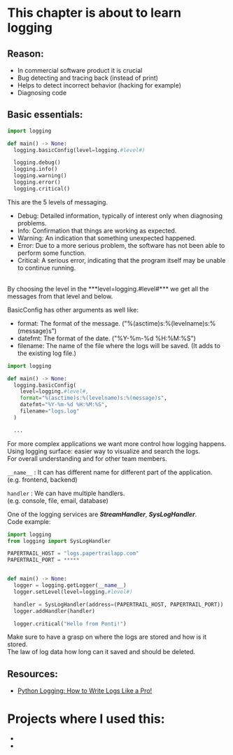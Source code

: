 # This chapter is about to learn logging

## Reason:
- In commercial software product it is crucial
- Bug detecting and tracing back (instead of print)
- Helps to detect incorrect behavior (hacking for example)
- Diagnosing code


## Basic essentials:

```Python
import logging

def main() -> None:
  logging.basicConfig(level=logging.#level#)

  logging.debug()
  logging.info()
  logging.warning()
  logging.error()
  logging.critical()
```
<a id="python-logging-levels"></a>
This are the 5 levels of messaging.
- Debug: Detailed information, typically of interest only when diagnosing problems.
- Info: Confirmation that things are working as expected.
- Warning: An indication that something unexpected happened.
- Error: Due to a more serious problem, the software has not been able to perform some function.
- Critical: A serious error, indicating that the program itself may be unable to continue running.

<br/>
By choosing the level in the ***level=logging.#level#*** we get all the messages from that level and below.
<br/>

BasicConfig has other arguments as well like:
- format: The format of the message. ("%(asctime)s:%(levelname)s:%(message)s")
- datefmt: The format of the date. ("%Y-%m-%d %H:%M:%S")
- filename: The name of the file where the logs will be saved. (It adds to the existing log file.)


```Python
import logging

def main() -> None:
  logging.basicConfig(
    level=logging.#level#,
    format="%(asctime)s:%(levelname)s:%(message)s",
    datefmt="%Y-%m-%d %H:%M:%S",
    filename="logs.log"
  )

  ...
```

For more complex applications we want more control how logging happens. <br/>
Using logging surface: easier way to visualize and search the logs. <br/>
For overall understanding and for other team members. <br/>

```__name__``` : It can has different name for different part of the application. <br/>
(e.g. frontend, backend) <br/>

```handler``` : We can have multiple handlers. <br/>
(e.g. console, file, email, database) <br/>

One of the logging services are ***StreamHandler***, ***SysLogHandler***. <br/>
Code example:

```Python
import logging
from logging import SysLogHandler

PAPERTRAIL_HOST = "logs.papertrailapp.com"
PAPERTRAIL_PORT = *****


def main() -> None:
  logger = logging.getLogger(__name__)
  logger.setLevel(level=logging.#level#)

  handler = SysLogHandler(address=(PAPERTRAIL_HOST, PAPERTRAIL_PORT))
  logger.addHandler(handler)

  logger.critical("Hello from Ponti!")
```

Make sure to have a grasp on where the logs are stored and how is it stored. <br/>
The law of log data how long can it saved and should be deleted. <br/>


## Resources:
- [Python Logging: How to Write Logs Like a Pro!](https://www.youtube.com/watch?v=pxuXaaT1u3k)




# Projects where I used this:
-
-
